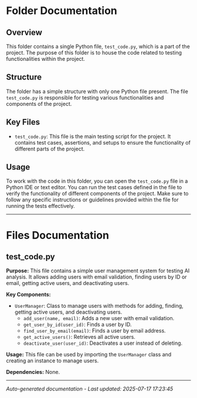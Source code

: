 # Folder Documentation

## Overview
This folder contains a single Python file, `test_code.py`, which is a part of the project. The purpose of this folder is to house the code related to testing functionalities within the project.

## Structure
The folder has a simple structure with only one Python file present. The file `test_code.py` is responsible for testing various functionalities and components of the project.

## Key Files
- `test_code.py`: This file is the main testing script for the project. It contains test cases, assertions, and setups to ensure the functionality of different parts of the project.

## Usage
To work with the code in this folder, you can open the `test_code.py` file in a Python IDE or text editor. You can run the test cases defined in the file to verify the functionality of different components of the project. Make sure to follow any specific instructions or guidelines provided within the file for running the tests effectively.

---

# Files Documentation

## test_code.py

**Purpose:** This file contains a simple user management system for testing AI analysis. It allows adding users with email validation, finding users by ID or email, getting active users, and deactivating users.

**Key Components:**
- `UserManager`: Class to manage users with methods for adding, finding, getting active users, and deactivating users.
  - `add_user(name, email)`: Adds a new user with email validation.
  - `get_user_by_id(user_id)`: Finds a user by ID.
  - `find_user_by_email(email)`: Finds a user by email address.
  - `get_active_users()`: Retrieves all active users.
  - `deactivate_user(user_id)`: Deactivates a user instead of deleting.

**Usage:** This file can be used by importing the `UserManager` class and creating an instance to manage users.

**Dependencies:** None.

---
*Auto-generated documentation - Last updated: 2025-07-17 17:23:45*
